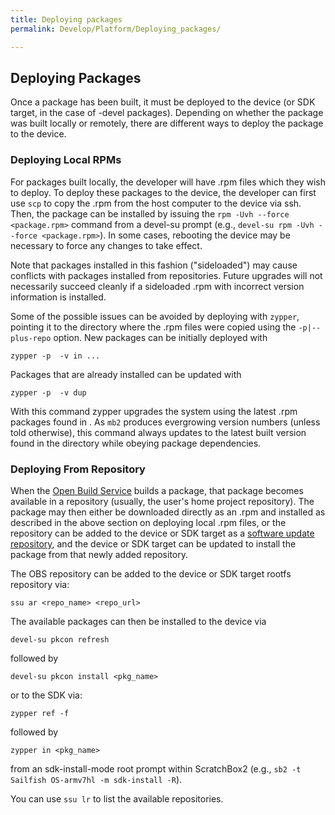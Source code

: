 ```yaml
---
title: Deploying packages
permalink: Develop/Platform/Deploying_packages/

---
```


## Deploying Packages

Once a package has been built, it must be deployed to the device (or SDK
target, in the case of -devel packages). Depending on whether the
package was built locally or remotely, there are different ways to
deploy the package to the device.

### Deploying Local RPMs

For packages built locally, the developer will have .rpm files which
they wish to deploy. To deploy these packages to the device, the
developer can first use `scp` to copy the .rpm from the host computer to
the device via ssh. Then, the package can be installed by issuing the
`rpm -Uvh --force <package.rpm>` command from a devel-su prompt (e.g.,
`devel-su rpm -Uvh --force <package.rpm>`). In some cases, rebooting the
device may be necessary to force any changes to take effect.

Note that packages installed in this fashion ("sideloaded") may cause
conflicts with packages installed from repositories. Future upgrades
will not necessarily succeed cleanly if a sideloaded .rpm with incorrect
version information is installed.

Some of the possible issues can be avoided by deploying with `zypper`,
pointing it to the directory where the .rpm files were copied using the
`-p|--plus-repo` option. New packages can be initially deployed with

`zypper -p `<rpms-dir>` -v in `<package>`...`

Packages that are already installed can be updated with

`zypper -p `<rpms-dir>` -v dup`

With this command zypper upgrades the system using the latest .rpm
packages found in <rpms-dir>. As `mb2` produces evergrowing version
numbers (unless told otherwise), this command always updates to the
latest built version found in the directory while obeying package
dependencies.

### Deploying From Repository

When the [Open Build Service](/Services/Development/Open_Build_Service) builds a
package, that package becomes available in a repository (usually, the
user's home project repository). The package may then either be
downloaded directly as an .rpm and installed as described in the above
section on deploying local .rpm files, or the repository can be added to
the device or SDK target as a [software update
repository](/Services/Deployment/SSU), and the device or SDK target can be updated
to install the package from that newly added repository.

The OBS repository can be added to the device or SDK target rootfs
repository via:

`ssu ar <repo_name> <repo_url>`

The available packages can then be installed to the device via

`devel-su pkcon refresh`

followed by

`devel-su pkcon install <pkg_name>`

or to the SDK via:

`zypper ref -f`

followed by

`zypper in <pkg_name>`

from an sdk-install-mode root prompt within ScratchBox2 (e.g., `sb2 -t
Sailfish OS-armv7hl -m sdk-install -R`).

You can use `ssu lr` to list the available repositories.
